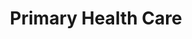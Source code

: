 ---
layout: more
permalink: "/modules/introduction/intro/"
title: Primary Health Care
id: intro

sections:
  - section:

    - part: full
      title: What is it?
      text: The Primary Health Care approach means being attentive to and addressing the many factors in the social, economic, and physical environments that affect health. It places citizens and patients on an equal footing with health professionals in respect to decision making about health issues through five principles.

    - part: full
      title: Take Action
      quiz-matching-equal:
        - category: [Accessibility, more-on-topic/intro/intro/1.jpg] 
        - category: [Public Participation, more-on-topic/intro/intro/2.jpg] 
        - category: [Health Promotion, more-on-topic/intro/intro/3.jpg] 
        - category: [Appropriate Technology, more-on-topic/intro/intro/4.jpg] 
        - category: [Intersectoral Cooperation, more-on-topic/intro/intro/5.jpg] 

        - Accessibility: Supply of essential health responsibility to all people with no unreasonable geographic or financial barriers
        - Public Participation: Right and responsibility to be active partners in making decisions about one’s health care and the health
        - Health Promotion: Process of enabling people to increase control over and improve their health
        - Appropriate Technology: Methods of care, service delivery, procedures and equipment that are socially acceptable and affordable
        - Intersectoral Cooperation: Commitment from all sectors (government, community and health) for meaningful action on health determinents 

  - section:
    - part: half
      title: Primary Care
      text: VCH operates primary care clinics whereby people who meet the mandate can access services; primary care clinics use a PHC approach.
    - part: half
      image: more-on-topic/intro/intro/PrimaryCare.jpg

  - section:
    - part: half
      title: Determinants of Health
      text: "According to the Public Health Agency of Canada, there are key determinants of health that affect the health of the  clients we care for. They are:"
      bullets:
        - Assessment and monitoring
        - Assessment and monitoring
        - Managing emergencies
        - Teaching client to prevent/manage acute exacerbation
        - MRP care conferencing
        - Medication management
        - Assessment and monitoring
        - Assessment and monitoring
        - Managing emergencies
        - Teaching client to prevent/manage acute exacerbation
        - MRP care conferencing
        - Medication management

    - part: half
      title: Take Action
      text: "Watch the videos and reflect on the following questions:"
      bullets:
        - 'Which determinants of health are evident in these videos?'
        - 'How do you see the determinants of health impacting the clients you will care for in the community?'
      youtube: https://www.youtube.com/embed/zI2W32yNg8
      youtube-2: https://www.youtube.com/embed/zI2W32yNg8
      

  - section:
    - part: full
      title: Care Management
      text: Part of partnering in the client’s journey is accepting their wishes for future health care when they are no longer able to communicate for themselves. 
    - part: spacer
    - part: half
      text: Before we walk along side our clients, we have to understand where they are coming from.
      title: Take Action
      text-2: "1. Please watch the introduction to: Hope that Helps: Trauma Informed Care"
      youtube: https://www.youtube.com/embed/zI2W32yNg8
    - part: half
      text: It is important to walk along side our clients on their journey to optimize their health.
      title: Take Action
      text-2: "2. Review the following video and write down how you can support clients to transition from one point of care to another."
      youtube: https://www.youtube.com/embed/zI2W32yNg8

  - section:
---